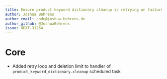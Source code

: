 ```yaml
---
title: Ensure product keyword dictionary cleanup is retrying on failure and reduce chance of table lock failures
author: Joshua Behrens
author_email: code@joshua-behrens.de
author_github: @JoshuaBehrens
issue: NEXT-31264
---
```

# Core
* Added retry loop and deletion limit to handler of `product_keyword_dictionary.cleanup` scheduled task 
